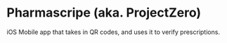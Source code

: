 Pharmascripe (aka. ProjectZero)
===========

iOS Mobile app that takes in QR codes, and uses it to verify prescriptions.
